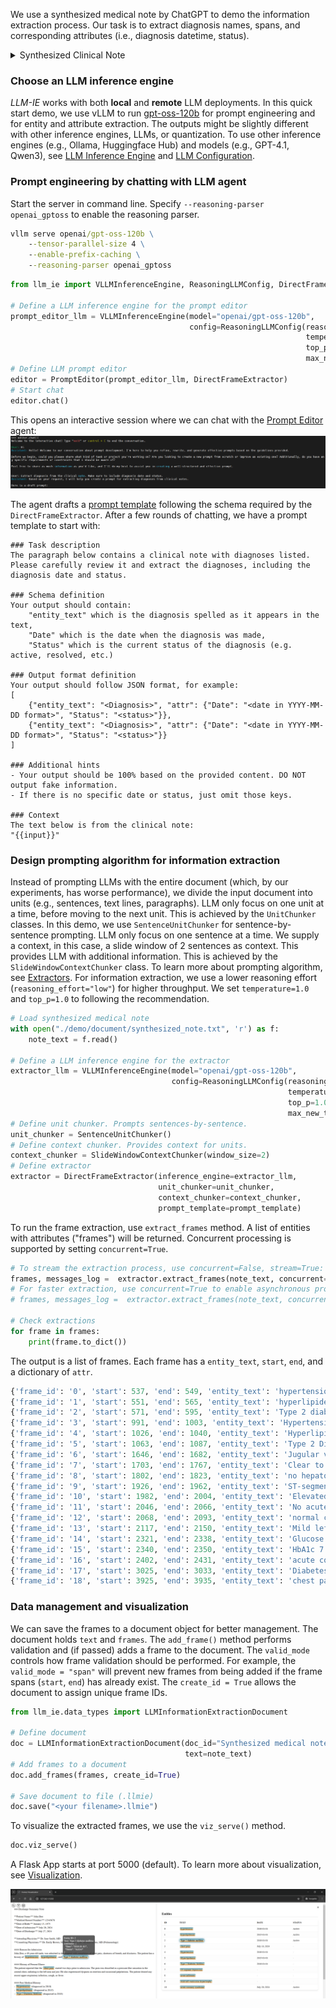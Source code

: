 We use a synthesized medical note by ChatGPT to demo the information extraction process. Our task is to extract diagnosis names, spans, and corresponding attributes (i.e., diagnosis datetime, status).

<details>
<summary>Synthesized Clinical Note</summary>

```txt
### Discharge Summary Note

**Patient Name:** John Doe  
**Medical Record Number:** 12345678  
**Date of Birth:** January 15, 1975  
**Date of Admission:** July 20, 2024  
**Date of Discharge:** July 27, 2024  

**Attending Physician:** Dr. Jane Smith, MD  
**Consulting Physicians:** Dr. Emily Brown, MD (Cardiology), Dr. Michael Green, MD (Pulmonology)

#### Reason for Admission
John Doe, a 49-year-old male, was admitted to the hospital with complaints of chest pain, shortness of breath, and dizziness. The patient has a history of hypertension, hyperlipidemia, and Type 2 diabetes mellitus.

#### History of Present Illness
The patient reported that the chest pain started two days prior to admission. The pain was described as a pressure-like sensation in the central chest, radiating to the left arm and jaw. He also experienced dyspnea on exertion and occasional palpitations. The patient denied any recent upper respiratory infection, cough, or fever.

#### Past Medical History
- Hypertension (diagnosed in 2010)
- Hyperlipidemia (diagnosed in 2015)
- Type 2 Diabetes Mellitus (diagnosed in 2018)

#### Social History
- Former smoker (quit in 2010)
- Occasional alcohol consumption
- Works as an accountant
- Married with two children

#### Family History
- Father: myocardial infarction at age 55
- Mother: Type 2 diabetes mellitus

#### Physical Examination
- **Vital Signs:** Blood pressure 160/95 mmHg, heart rate 88 bpm, respiratory rate 20 breaths/min, temperature 98.6°F, oxygen saturation 96% on room air.
- **General:** Alert and oriented, in mild distress.
- **Cardiovascular:** Regular rhythm, no murmurs, rubs, or gallops. Jugular venous pressure not elevated.
- **Respiratory:** Clear to auscultation bilaterally, no wheezes, rales, or rhonchi.
- **Abdomen:** Soft, non-tender, no hepatosplenomegaly.
- **Extremities:** No edema, pulses 2+ bilaterally.

#### Laboratory and Diagnostic Tests
- **EKG:** ST-segment depression in leads V4-V6.
- **Troponin I:** Elevated at 0.15 ng/mL (normal <0.04 ng/mL).
- **Chest X-ray:** No acute infiltrates, normal cardiac silhouette.
- **Echocardiogram:** Mild left ventricular hypertrophy, ejection fraction 55%.
- **CBC:** WBC 8.5 x 10^3/uL, Hgb 13.5 g/dL, Platelets 250 x 10^3/uL.
- **CMP:** Na 138 mmol/L, K 4.0 mmol/L, BUN 15 mg/dL, Creatinine 0.9 mg/dL, Glucose 180 mg/dL, HbA1c 7.8%.

#### Hospital Course
John Doe was diagnosed with acute coronary syndrome (ACS). He was started on dual antiplatelet therapy with aspirin and clopidogrel, along with high-dose atorvastatin, and a beta-blocker. A cardiology consultation was obtained, and the patient underwent coronary angiography, which revealed a 70% stenosis in the left anterior descending artery. A drug-eluting stent was placed successfully.

Post-procedure, the patient was monitored in the coronary care unit. He remained hemodynamically stable, with no recurrent chest pain. He was gradually advanced to a regular cardiac diet and was ambulating without difficulty by day three of hospitalization. Diabetes management was optimized with the addition of metformin, and his blood pressure was controlled with the continuation of his antihypertensive regimen.

#### Discharge Medications
- Aspirin 81 mg daily
- Clopidogrel 75 mg daily
- Atorvastatin 40 mg daily
- Metoprolol 50 mg twice daily
- Lisinopril 20 mg daily
- Metformin 1000 mg twice daily

#### Discharge Instructions
John Doe was advised to follow a heart-healthy diet, engage in regular physical activity, and monitor his blood glucose levels. He was instructed to avoid smoking and limit alcohol intake. Follow-up appointments were scheduled with his primary care physician, cardiologist, and endocrinologist.

The patient was educated on the signs and symptoms of recurrent chest pain and instructed to seek immediate medical attention if they occur. He was provided with a prescription for a nitroglycerin tablet to use as needed for chest pain.

#### Follow-Up Appointments
- Primary Care Physician: August 3, 2024
- Cardiology: August 10, 2024
- Endocrinology: August 17, 2024

**Discharge Summary Prepared by:**  
Dr. Jane Smith, MD  
July 27, 2024
```

</details>

### Choose an LLM inference engine
*LLM-IE* works with both **local** and **remote** LLM deployments. In this quick start demo, we use vLLM to run [gpt-oss-120b](https://huggingface.co/openai/gpt-oss-120b/) for prompt engineering and for entity and attribute extraction.
The outputs might be slightly different with other inference engines, LLMs, or quantization. To use other inference engines (e.g., Ollama, Huggingface Hub) and models (e.g., GPT-4.1, Qwen3), see [LLM Inference Engine](./llm_inference_engine.md) and [LLM Configuration](./llm_config.md).

### Prompt engineering by chatting with LLM agent
Start the server in command line. Specify `--reasoning-parser openai_gptoss` to enable the reasoning parser. 
```cmd
vllm serve openai/gpt-oss-120b \
    --tensor-parallel-size 4 \
    --enable-prefix-caching \
    --reasoning-parser openai_gptoss
```

```python
from llm_ie import VLLMInferenceEngine, ReasoningLLMConfig, DirectFrameExtractor, PromptEditor, SentenceUnitChunker, SlideWindowContextChunker

# Define a LLM inference engine for the prompt editor
prompt_editor_llm = VLLMInferenceEngine(model="openai/gpt-oss-120b", 
                                        config=ReasoningLLMConfig(reasoning_effort="medium", 
                                                                  temperature=1.0, 
                                                                  top_p=1.0, 
                                                                  max_new_tokens=8192))
# Define LLM prompt editor
editor = PromptEditor(prompt_editor_llm, DirectFrameExtractor)
# Start chat
editor.chat()
```

This opens an interactive session where we can chat with the [Prompt Editor](./prompt_editor.md) agent:
![chat in terminal](readme_img/terminal_chat.PNG)


The agent drafts a [prompt template](./prompt_templates.md) following the schema required by the ```DirectFrameExtractor```.
After a few rounds of chatting, we have a prompt template to start with:
```text
### Task description
The paragraph below contains a clinical note with diagnoses listed. Please carefully review it and extract the diagnoses, including the diagnosis date and status.

### Schema definition
Your output should contain: 
    "entity_text" which is the diagnosis spelled as it appears in the text,
    "Date" which is the date when the diagnosis was made,
    "Status" which is the current status of the diagnosis (e.g. active, resolved, etc.)

### Output format definition
Your output should follow JSON format, for example:
[
    {"entity_text": "<Diagnosis>", "attr": {"Date": "<date in YYYY-MM-DD format>", "Status": "<status>"}},
    {"entity_text": "<Diagnosis>", "attr": {"Date": "<date in YYYY-MM-DD format>", "Status": "<status>"}}
]

### Additional hints
- Your output should be 100% based on the provided content. DO NOT output fake information.
- If there is no specific date or status, just omit those keys.

### Context
The text below is from the clinical note:
"{{input}}"
```

### Design prompting algorithm for information extraction
Instead of prompting LLMs with the entire document (which, by our experiments, has worse performance), we divide the input document into units (e.g., sentences, text lines, paragraphs). LLM only focus on one unit at a time, before moving to the next unit. This is achieved by the `UnitChunker` classes. In this demo, we use `SentenceUnitChunker` for sentence-by-sentence prompting. LLM only focus on one sentence at a time. We supply a context, in this case, a slide window of 2 sentences as context. This provides LLM with additional information. This is achieved by the `SlideWindowContextChunker` class. To learn more about prompting algorithm, see [Extractors](./extractors.md). For information extraction, we use a lower reasoning effort (`reasoning_effort="low"`) for higher throughput. We set `temperature=1.0` and `top_p=1.0` to following the recommendation.

```python
# Load synthesized medical note
with open("./demo/document/synthesized_note.txt", 'r') as f:
    note_text = f.read()

# Define a LLM inference engine for the extractor
extractor_llm = VLLMInferenceEngine(model="openai/gpt-oss-120b", 
                                    config=ReasoningLLMConfig(reasoning_effort="low", 
                                                              temperature=1.0, 
                                                              top_p=1.0, 
                                                              max_new_tokens=8192))
# Define unit chunker. Prompts sentences-by-sentence.
unit_chunker = SentenceUnitChunker()
# Define context chunker. Provides context for units.
context_chunker = SlideWindowContextChunker(window_size=2)
# Define extractor
extractor = DirectFrameExtractor(inference_engine=extractor_llm, 
                                 unit_chunker=unit_chunker,
                                 context_chunker=context_chunker,
                                 prompt_template=prompt_template)
```

To run the frame extraction, use `extract_frames` method. A list of entities with attributes ("frames") will be returned. Concurrent processing is supported by setting `concurrent=True`.
```python
# To stream the extraction process, use concurrent=False, stream=True:
frames, messages_log =  extractor.extract_frames(note_text, concurrent=False, verbose=True, return_messages_log=True)
# For faster extraction, use concurrent=True to enable asynchronous prompting
# frames, messages_log =  extractor.extract_frames(note_text, concurrent=True, return_messages_log=True)

# Check extractions
for frame in frames:
    print(frame.to_dict())
```
The output is a list of frames. Each frame has a `entity_text`, `start`, `end`, and a dictionary of `attr`. 

```python
{'frame_id': '0', 'start': 537, 'end': 549, 'entity_text': 'hypertension', 'attr': {'Status': ''}}
{'frame_id': '1', 'start': 551, 'end': 565, 'entity_text': 'hyperlipidemia', 'attr': {'Status': ''}}
{'frame_id': '2', 'start': 571, 'end': 595, 'entity_text': 'Type 2 diabetes mellitus', 'attr': {'Status': ''}}
{'frame_id': '3', 'start': 991, 'end': 1003, 'entity_text': 'Hypertension', 'attr': {'Date': '2010', 'Status': None}}
{'frame_id': '4', 'start': 1026, 'end': 1040, 'entity_text': 'Hyperlipidemia', 'attr': {'Date': '2015', 'Status': None}}
{'frame_id': '5', 'start': 1063, 'end': 1087, 'entity_text': 'Type 2 Diabetes Mellitus', 'attr': {'Date': '2018', 'Status': None}}
{'frame_id': '6', 'start': 1646, 'end': 1682, 'entity_text': 'Jugular venous pressure not elevated', 'attr': {}}
{'frame_id': '7', 'start': 1703, 'end': 1767, 'entity_text': 'Clear to auscultation bilaterally, no wheezes, rales, or rhonchi', 'attr': {}}
{'frame_id': '8', 'start': 1802, 'end': 1823, 'entity_text': 'no hepatosplenomegaly', 'attr': {}}
{'frame_id': '9', 'start': 1926, 'end': 1962, 'entity_text': 'ST-segment depression in leads V4-V6', 'attr': {}}
{'frame_id': '10', 'start': 1982, 'end': 2004, 'entity_text': 'Elevated at 0.15 ng/mL', 'attr': {'Date': '', 'Status': ''}}
{'frame_id': '11', 'start': 2046, 'end': 2066, 'entity_text': 'No acute infiltrates', 'attr': {}}
{'frame_id': '12', 'start': 2068, 'end': 2093, 'entity_text': 'normal cardiac silhouette', 'attr': {}}
{'frame_id': '13', 'start': 2117, 'end': 2150, 'entity_text': 'Mild left ventricular hypertrophy', 'attr': {'Date': '', 'Status': ''}}
{'frame_id': '14', 'start': 2321, 'end': 2338, 'entity_text': 'Glucose 180 mg/dL', 'attr': {}}
{'frame_id': '15', 'start': 2340, 'end': 2350, 'entity_text': 'HbA1c 7.8%', 'attr': {}}
{'frame_id': '16', 'start': 2402, 'end': 2431, 'entity_text': 'acute coronary syndrome (ACS)', 'attr': {'Date': None, 'Status': None}}
{'frame_id': '17', 'start': 3025, 'end': 3033, 'entity_text': 'Diabetes', 'attr': {}}
{'frame_id': '18', 'start': 3925, 'end': 3935, 'entity_text': 'chest pain', 'attr': {'Date': '', 'Status': ''}}
```

### Data management and visualization
We can save the frames to a document object for better management. The document holds `text` and `frames`. The `add_frame()` method performs validation and (if passed) adds a frame to the document.
The `valid_mode` controls how frame validation should be performed. For example, the `valid_mode = "span"` will prevent new frames from being added if the frame spans (`start`, `end`) has already exist. The `create_id = True` allows the document to assign unique frame IDs.  

```python
from llm_ie.data_types import LLMInformationExtractionDocument

# Define document
doc = LLMInformationExtractionDocument(doc_id="Synthesized medical note",
                                       text=note_text)
# Add frames to a document
doc.add_frames(frames, create_id=True)

# Save document to file (.llmie)
doc.save("<your filename>.llmie")
```

To visualize the extracted frames, we use the ```viz_serve()``` method. 
```python
doc.viz_serve()
```
A Flask App starts at port 5000 (default). To learn more about visualization, see [Visualization](./visualization.md).

![llm-ie demo](readme_img/llm-ie_demo.PNG)